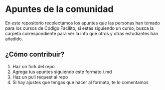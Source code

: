 # Apuntes de la comunidad

En este repositorio recolectamos los apuntes que las personas han tomado para los cursos de Código Facilito, si estás siguiendo un curso, busca la carpeta correspondiente para ver la info qué otros y otras estudiantes han añadido.

## ¿Cómo contribuir?

1. Haz un fork del repo
2. Agrega tus apuntes siguiendo este formato <nombre-del-curso>/<username-codigofacilito>.md
3. Haz un pull request al repo
4. Si hay ajustes que tengas que hacer al formato, te lo comentamos
